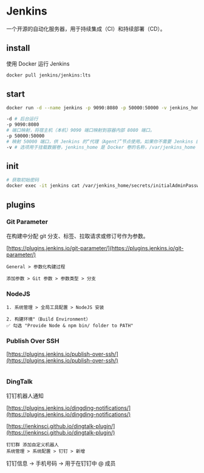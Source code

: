 # Jenkins

一个开源的自动化服务器，用于持续集成（CI）和持续部署（CD）。

## install

使用 Docker 运行 Jenkins

```bash
docker pull jenkins/jenkins:lts
```

## start

```bash
docker run -d --name jenkins -p 9090:8080 -p 50000:50000 -v jenkins_home:/var/jenkins_home jenkins/jenkins:lts

-d # 后台运行
-p 9090:8080
# 端口映射，将宿主机（本机）9090 端口映射到容器内部 8080 端口。
-p 50000:50000
# 映射 50000 端口，供 Jenkins 的“代理（Agent）”节点使用。如果你不需要 Jenkins 的分布式构建功能，可以省略这个端口映射。
-v # 选项用于挂载数据卷，jenkins_home 是 Docker 卷的名称，/var/jenkins_home 是容器内 Jenkins 的数据目录。
```

## init

```bash
# 获取初始密码
docker exec -it jenkins cat /var/jenkins_home/secrets/initialAdminPassword
```

## plugins

### Git Parameter

在构建中分配 git 分支、标签、拉取请求或修订号作为参数。

[https://plugins.jenkins.io/git-parameter/](https://plugins.jenkins.io/git-parameter/)

```
General > 参数化构建过程

添加参数 > Git 参数 > 参数类型 > 分支
```

### NodeJS

```
1. 系统管理 > 全局工具配置 > NodeJS 安装

2. 构建环境"（Build Environment）
✅ 勾选 "Provide Node & npm bin/ folder to PATH"
```

### Publish Over SSH

[https://plugins.jenkins.io/publish-over-ssh/](https://plugins.jenkins.io/publish-over-ssh/)

```

```

### DingTalk

钉钉机器人通知

[https://plugins.jenkins.io/dingding-notifications/](https://plugins.jenkins.io/dingding-notifications/)

[https://jenkinsci.github.io/dingtalk-plugin/](https://jenkinsci.github.io/dingtalk-plugin/)

```
钉钉群 添加自定义机器人
系统管理 > 系统配置 > 钉钉 > 新增
```

钉钉信息 -> 手机号码 -> 用于在钉钉中 @ 成员
